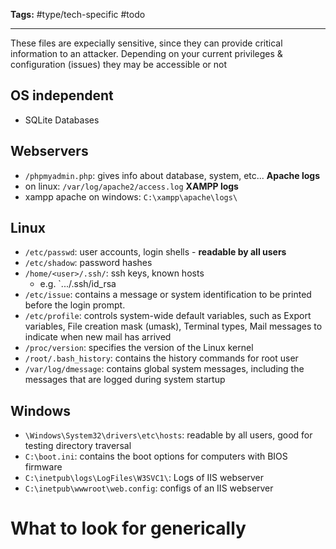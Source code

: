 **Tags:** #type/tech-specific #todo 

---
These files are expecially sensitive, since they can provide critical information to an attacker. Depending on your current privileges & configuration (issues) they may be accessible or not
## OS independent
- SQLite Databases
## Webservers
- `/phpmyadmin.php`: gives info about database, system, etc...
**Apache logs**
- on linux: `/var/log/apache2/access.log`
**XAMPP logs**
- xampp apache on windows: `C:\xampp\apache\logs\`
## Linux
- `/etc/passwd`: user accounts, login shells - **readable by all users**
- `/etc/shadow`: password hashes
- `/home/<user>/.ssh/`: ssh keys, known hosts
	- e.g. `.../.ssh/id_rsa
- `/etc/issue`: contains a message or system identification to be printed before the login prompt. 
- `/etc/profile`: controls system-wide default variables, such as Export variables, File creation mask (umask), Terminal types, Mail messages to indicate when new mail has arrived
- `/proc/version`: specifies the version of the Linux kernel 
- `/root/.bash_history`: contains the history commands for root user 
- `/var/log/dmessage`: contains global system messages, including the messages that are logged during system startup 
## Windows
- `\Windows\System32\drivers\etc\hosts`: readable by all users, good for testing directory traversal
- `C:\boot.ini`: contains the boot options for computers with BIOS firmware
- `C:\inetpub\logs\LogFiles\W3SVC1\`: Logs of IIS webserver
- `C:\inetpub\wwwroot\web.config`: configs of an IIS webserver
# What to look for generically




